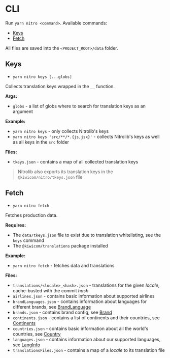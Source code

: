 # CLI

Run `yarn nitro <command>`. Available commands:
* [Keys](#keys)
* [Fetch](#fetch)

All files are saved into the `<PROJECT_ROOT>/data` folder.

## Keys

* `yarn nitro keys [...globs]`

Collects translation keys wrapped in the `__` function.

**Args:**
* `globs` - a list of globs where to search for translation keys as an argument

**Example:**
* `yarn nitro keys` - only collects Nitrolib's keys
* `yarn nitro keys 'src/**/*.{js,jsx}'` - collects Nitrolib's keys as well as all keys in the `src` folder

**Files:**
* `tkeys.json` - contains a map of all collected translation keys

> Nitrolib also exports its translation keys in the `@kiwicom/nitro/tkeys.json` file

## Fetch

* `yarn nitro fetch`

Fetches production data.

**Requires:**
* The `data/tkeys.json` file to exist due to translation whitelisting, see the `keys` command
* The `@kiwicom/translations` package installed

**Example:**
* `yarn nitro fetch` - fetches data and translations

**Files:**
* `translations/<locale>_<hash>.json` - translations for the given _locale_, cache-busted with the commit _hash_
* `airlines.json` - contains basic information about supported airlines
* `brandLanguages.json` - contains information about languages for different brands, see [BrandLanguage](../records#brandlanguage)
* `brands.json` - contains brand config, see [Brand](../records#brand)
* `continents.json` - contains a list of continents and their countries, see [Continents](../records#continents)
* `countries.json` - contains basic information about all the world's countries, see [Country](../records#Country)
* `languages.json` - contains information about our supported languages, see [LangInfo](../records#langinfo)
* `translationsFiles.json` - contains a map of a _locale_ to its translation file
